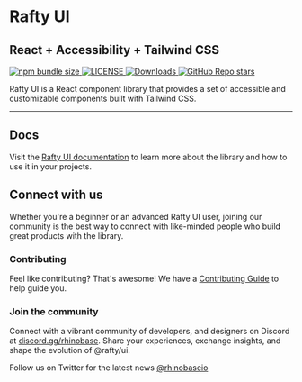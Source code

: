 # Rafty UI

## React + Accessibility + Tailwind CSS

<a href="https://bundlephobia.com/package/@rafty/ui">
  <img alt="npm bundle size" src="https://img.shields.io/bundlephobia/min/%40rafty%2Fui?style=flat&colorA=111111&colorB=ffffff">
</a>
<a aria-label="LICENSE" href="https://github.com/rhinobase/raftyui/blob/main/LICENSE">
  <img alt="LICENSE" src="https://img.shields.io/github/license/rhinobase/raftyui?style=flat&colorA=111111&colorB=ffffff">
</a>
<a aria-label="Downloads" href="https://www.npmjs.com/package/@rafty/ui">
  <img alt="Downloads" src="https://img.shields.io/npm/dm/@rafty/ui.svg?style=flat&colorA=111111&colorB=ffffff">
</a>
<a aria-label="GitHub Repo stars" href="https://github.com/rhinobase/raftyui">
  <img alt="GitHub Repo stars" src="https://img.shields.io/github/stars/rhinobase/raftyui?style=flat&colorA=111111&colorB=ffffff">
</a>

Rafty UI is a React component library that provides a set of accessible and customizable components built with Tailwind CSS.

---

## Docs

Visit the [Rafty UI documentation](https://rafty.rhinobase.com) to learn more about the library and how to use it in your projects.

## Connect with us

Whether you're a beginner or an advanced Rafty UI user, joining our community is the best way to connect with like-minded people who build great products with the library.

### Contributing

Feel like contributing? That's awesome! We have a [Contributing Guide](https://github.com/rhinobase/raftyui/blob/main/CONTRIBUTING.md) to help guide you.

### Join the community

Connect with a vibrant community of developers, and designers on Discord at [discord.gg/rhinobase](https://discord.gg/YtzxUfCk8c). Share your experiences, exchange insights, and shape the evolution of @rafty/ui.

Follow us on Twitter for the latest news [@rhinobaseio](https://twitter.com/rhinobaseio)
